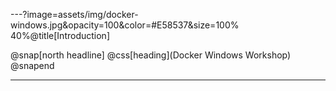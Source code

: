 ---?image=assets/img/docker-windows.jpg&opacity=100&color=#E58537&size=100% 40%@title[Introduction]

@snap[north headline] @css[heading](Docker Windows Workshop) @snapend

---
